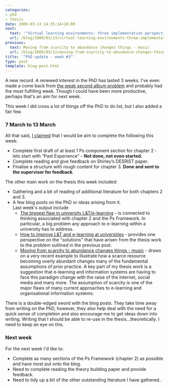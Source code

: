 ```yaml
---
categories:
- phd
- thesis
date: 2009-03-13 14:35:14+10:00
next:
  text: '"Virtual learning environments: three implementation perspectives"'
  url: /blog/2009/03/13/virtual-learning-environments-three-implementation-perspectives/
previous:
  text: Moving from scarcity to abundance changes things - music
  url: /blog/2009/03/12/moving-from-scarcity-to-abundance-changes-things-music/
title: '"PhD update - week #3"'
type: post
template: blog-post.html
---
```

A new record. A renewed interest in the PhD has lasted 3 weeks. I've even made a come back from [the weak second album problem](/blog/2009/03/06/the-weak-second-album-phd-update/) and probably had the most fulfilling week. Though I could have been more productive, perhaps that's an aim for next week.

This week I did cross a lot of things off the PhD to do list, but I also added a fair few.

### 7 March to 13 March

All that said, [I claimed](/blog/2009/03/06/the-weak-second-album-phd-update/) that I would be aim to complete the following this week:

- Complete first draft of at least 1 Ps component section for chapter 2 - lets start with “Past Experience” - **Not done, not even started.**
- Complete reading and give feedback on Shirley’s DESRIST paper.
- Finalise a structure with rough content for chapter 3. **Done and sent to the supervisor for feedback**.

The other main work on the thesis this week included:

- Gathering and a bit of reading of additional literature for both chapters 2 and 3.
- A few blog posts on the PhD or ideas arising from it.  
    Last week's output include
    - [The biggest flaw in university L&T/e-learning](/blog/2009/03/06/the-biggest-flaw-in-university-lte-learning-and-how-to-avoid-it/) - is connected to thinking associated with chapter 2 and the Ps Framework. In particular, a big problem any approach to e-learning within a university has to address.
    - [How to improve L&T and e-learning at universities](/blog/2009/03/09/how-to-improve-lt-and-e-learning-at-universities/) - provides one perspective on the "solutions" that have arisen from the thesis work to the problem outlined in the previous post.
    - [Moving from scarcity to abundance changes things - music](/blog/2009/03/12/moving-from-scarcity-to-abundance-changes-things-music/) - draws on a very recent example to illustrate how a scarce resource becoming overly abundant changes many of the fundamental assumptions of prior practice. A key part of my thesis work is a suggestion that e-learning and information systems are having to face this paradigm change with the raise of the internet, social media and many more. The assumption of scarcity is one of the major flaws of many current approaches to e-learning and organisational information systems.

There is a double-edged sword with the blog posts. They take time away from writing on the PhD, however, they also help deal with the need for a quick sense of completion and also encourage me to get ideas down into writing. Writing that I should be able to re-use in the thesis...theoretically. I need to keep an eye on this.

### Next week

For the next week I'd like to:

- Complete as many sections of the Ps Framework (chapter 2) as possible and have most put onto the blog.
- Need to complete reading the theory building paper and provide feedback.
- Need to tidy up a bit of the other outstanding literature I have gathered..